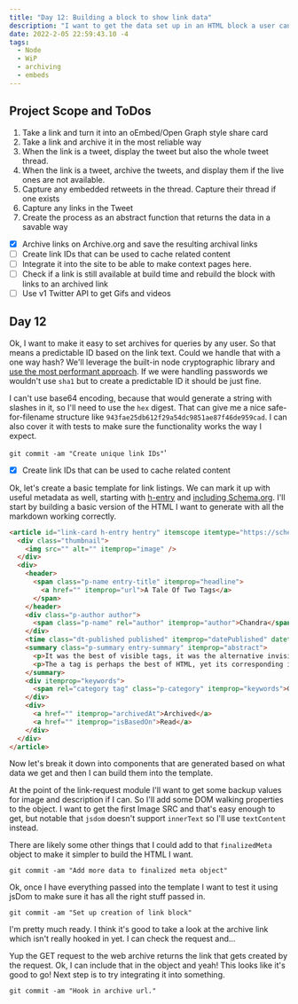 ```yaml
---
title: "Day 12: Building a block to show link data"
description: "I want to get the data set up in an HTML block a user can style"
date: 2022-2-05 22:59:43.10 -4
tags:
  - Node
  - WiP
  - archiving
  - embeds
---
```


## Project Scope and ToDos

1. Take a link and turn it into an oEmbed/Open Graph style share card
2. Take a link and archive it in the most reliable way
3. When the link is a tweet, display the tweet but also the whole tweet thread.
4. When the link is a tweet, archive the tweets, and display them if the live ones are not available.
5. Capture any embedded retweets in the thread. Capture their thread if one exists
6. Capture any links in the Tweet
7. Create the process as an abstract function that returns the data in a savable way

- [x] Archive links on Archive.org and save the resulting archival links
- [ ] Create link IDs that can be used to cache related content
- [ ] Integrate it into the site to be able to make context pages here.
- [ ] Check if a link is still available at build time and rebuild the block with links to an archived link
- [ ] Use v1 Twitter API to get Gifs and videos

## Day 12

Ok, I want to make it easy to set archives for queries by any user. So that means a predictable ID based on the link text. Could we handle that with a one way hash? We'll leverage the built-in node cryptographic library and [use the most performant approach](https://medium.com/@chris_72272/what-is-the-fastest-node-js-hashing-algorithm-c15c1a0e164e). If we were handling passwords we wouldn't use `sha1` but to create a predictable ID it should be just fine.

I can't use base64 encoding, because that would generate a string with slashes in it, so I'll need to use the `hex` digest. That can give me a nice safe-for-filename structure like `943fae25db612f29a54dc9851ae87f46de959cad`. I can also cover it with tests to make sure the functionality works the way I expect.

`git commit -am "Create unique link IDs"`'

- [x] Create link IDs that can be used to cache related content

Ok, let's create a basic template for link listings. We can mark it up with useful metadata as well, starting with [h-entry](https://microformats.org/wiki/h-entry) and [including Schema.org](https://schema.org/CreativeWork). I'll start by building a basic version of the HTML I want to generate with all the markdown working correctly.

```html
<article id="link-card h-entry hentry" itemscope itemtype="https://schema.org/CreativeWork">
  <div class="thumbnail">
    <img src="" alt="" itemprop="image" />
  </div>
  <div>
    <header>
      <span class="p-name entry-title" itemprop="headline">
        <a href="" itemprop="url">A Tale Of Two Tags</a>
      </span>
    </header>
    <div class="p-author author">
      <span class="p-name" rel="author" itemprop="author">Chandra</span>
    </div>
    <time class="dt-published published" itemprop="datePublished" datetime="2012-06-20T08:34:46-07:00">June 20, 2012</time>
    <summary class="p-summary entry-summary" itemprop="abstract">
      <p>It was the best of visible tags, it was the alternative invisible tags.</p>
      <p>The a tag is perhaps the best of HTML, yet its corresponding invisible link tag has uses too.</p>
    </summary>
    <div itemprop="keywords">
      <span rel="category tag" class="p-category" itemprop="keywords">General</span>
    </div>
    <div>
      <a href="" itemprop="archivedAt">Archived</a>
      <a href="" itemprop="isBasedOn">Read</a>
    </div>
  </div>
</article>
```

Now let's break it down into components that are generated based on what data we get and then I can build them into the template.

At the point of the link-request module I'll want to get some backup values for image and description if I can. So I'll add some DOM walking properties to the object. I want to get the first Image SRC and that's easy enough to get, but notable that `jsdom` doesn't support `innerText` so I'll use `textContent` instead.

There are likely some other things that I could add to that `finalizedMeta` object to make it simpler to build the HTML I want.

`git commit -am "Add more data to finalized meta object"`

Ok, once I have everything passed into the template I want to test it using jsDom to make sure it has all the right stuff passed in.

`git commit -am "Set up creation of link block"`

I'm pretty much ready. I think it's good to take a look at the archive link which isn't really hooked in yet. I can check the request and...

Yup the GET request to the web archive returns the link that gets created by the request. Ok, I can include that in the object and yeah! This looks like it's good to go! Next step is to try integrating it into something.

`git commit -am "Hook in archive url."`
